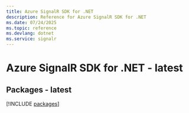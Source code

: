 ```yaml
---
title: Azure SignalR SDK for .NET
description: Reference for Azure SignalR SDK for .NET
ms.date: 07/24/2025
ms.topic: reference
ms.devlang: dotnet
ms.service: signalr
---
```

# Azure SignalR SDK for .NET - latest
## Packages - latest
[!INCLUDE [packages](signalr-index.md)]